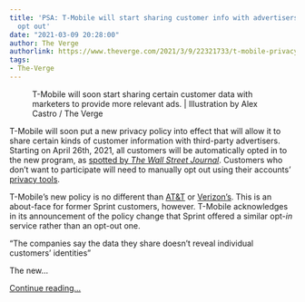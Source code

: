 ```yaml
---
title: 'PSA: T-Mobile will start sharing customer info with advertisers unless you
  opt out'
date: "2021-03-09 20:28:00"
author: The Verge
authorlink: https://www.theverge.com/2021/3/9/22321733/t-mobile-privacy-policy-third-party-advertisers
tags:
- The-Verge
---
```

<figure>
      <img alt="" src="https://cdn.vox-cdn.com/thumbor/kI5Iqa2CQKwkctUCqH1NRDzHl3s=/0x0:2040x1360/1310x873/cdn.vox-cdn.com/uploads/chorus_image/image/68937654/acastro_191108_1777_t-mobile_0002.0.0.jpg" />
        <figcaption>T-Mobile will soon start sharing certain customer data with marketers to provide more relevant ads. | Illustration by Alex Castro / The Verge</figcaption>
    </figure>

  <p id="sZ741t">T-Mobile will soon put a new privacy policy into effect that will allow it to share certain kinds of customer information with third-party advertisers. Starting on April 26th, 2021, all customers will be automatically opted in to the new program, as <a href="https://www.wsj.com/articles/t-mobile-to-step-up-ad-targeting-of-cellphone-customers-11615285803?mod=djemalertNEWS">spotted by <em>The Wall Street Journal</em></a>. Customers who don’t want to participate will need to manually opt out using their accounts’ <a href="https://go.redirectingat.com?id=66960X1514734&amp;xs=1&amp;url=https%3A%2F%2Fwww.t-mobile.com%2Fprivacy-center%2Ftake-control-of-your-data&amp;referrer=theverge.com&amp;sref=https%3A%2F%2Fwww.theverge.com%2F2021%2F3%2F9%2F22321733%2Ft-mobile-privacy-policy-third-party-advertisers" rel="sponsored nofollow noopener" target="_blank">privacy tools</a>.</p>
<p id="l0R5BD">T-Mobile’s new policy is no different than <a href="https://about.att.com/csr/home/privacy/overview.html">AT&amp;T</a> or <a href="https://go.redirectingat.com?id=66960X1514734&amp;xs=1&amp;url=https%3A%2F%2Fwww.verizon.com%2Fabout%2Fprivacy%2Ffull-privacy-policy%23acc-item-32&amp;referrer=theverge.com&amp;sref=https%3A%2F%2Fwww.theverge.com%2F2021%2F3%2F9%2F22321733%2Ft-mobile-privacy-policy-third-party-advertisers" rel="sponsored nofollow noopener" target="_blank">Verizon’s</a>. This is an about-face for former Sprint customers, however. T-Mobile acknowledges in its announcement of the policy change that Sprint offered a similar opt-<em>in</em> service rather than an opt-out one.  </p>
<div class="c-float-right"><aside id="pYDROX"><q>The companies say the data they share doesn’t reveal individual customers’ identities</q></aside></div>
<p id="mHh4aS">The new...</p>
  <p>
    <a href="https://www.theverge.com/2021/3/9/22321733/t-mobile-privacy-policy-third-party-advertisers">Continue reading&hellip;</a>
  </p>